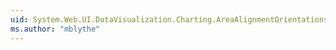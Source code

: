 ```yaml
---
uid: System.Web.UI.DataVisualization.Charting.AreaAlignmentOrientations
ms.author: "mblythe"
---
```

